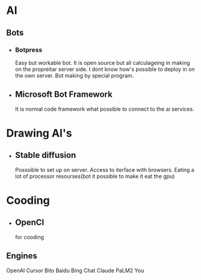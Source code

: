 # AI

## Bots

- ### Botpress
  Easy but workable bot. It is open source but all calculageing in making on the propreitar server side. I dont know how's possible to deploy in on the own server. Bot making by special program.
- ## Microsoft Bot Framework‍
  It is normal code framework what possible to connect to the ai services.

# Drawing AI's

- ## Stable diffusion
  Posssible to set up on server. Access to iterface with browsers. Eating a lot of processor resourses(bot it possible to make it eat the gpu)

# Cooding

- ## OpenCI
  for cooding

## Engines

OpenAI
Cursor
Bito
Baidu
Bing Chat
Claude
PaLM2
You
